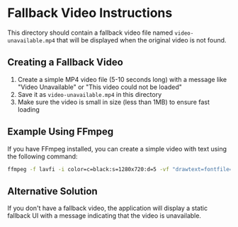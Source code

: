 # Fallback Video Instructions

This directory should contain a fallback video file named `video-unavailable.mp4` that will be displayed when the original video is not found.

## Creating a Fallback Video

1. Create a simple MP4 video file (5-10 seconds long) with a message like "Video Unavailable" or "This video could not be loaded"
2. Save it as `video-unavailable.mp4` in this directory
3. Make sure the video is small in size (less than 1MB) to ensure fast loading

## Example Using FFmpeg

If you have FFmpeg installed, you can create a simple video with text using the following command:

```bash
ffmpeg -f lavfi -i color=c=black:s=1280x720:d=5 -vf "drawtext=fontfile=/path/to/font.ttf:text='Video Unavailable':fontcolor=white:fontsize=72:x=(w-text_w)/2:y=(h-text_h)/2" -c:v libx264 -pix_fmt yuv420p video-unavailable.mp4
```

## Alternative Solution

If you don't have a fallback video, the application will display a static fallback UI with a message indicating that the video is unavailable.
